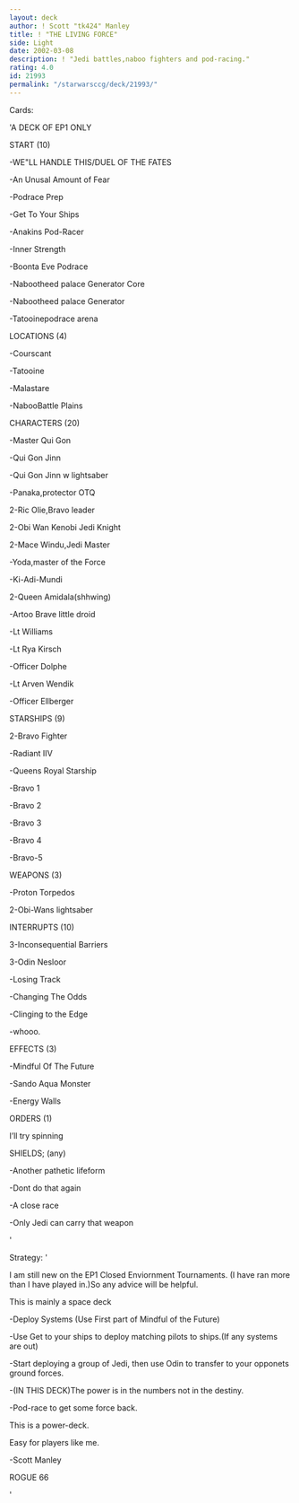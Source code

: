 ```yaml
---
layout: deck
author: ! Scott "tk424" Manley
title: ! "THE LIVING FORCE"
side: Light
date: 2002-03-08
description: ! "Jedi battles,naboo fighters and pod-racing."
rating: 4.0
id: 21993
permalink: "/starwarsccg/deck/21993/"
---
```

Cards: 

'A DECK OF EP1 ONLY



START (10)

-WE"LL HANDLE THIS/DUEL OF THE FATES

-An Unusal Amount of Fear

-Podrace Prep

-Get To Your Ships

-Anakins Pod-Racer

-Inner Strength

-Boonta Eve Podrace

-Nabootheed palace Generator Core

-Nabootheed palace Generator

-Tatooinepodrace arena


LOCATIONS (4)

-Courscant

-Tatooine

-Malastare

-NabooBattle Plains


CHARACTERS (20)

-Master Qui Gon

-Qui Gon Jinn

-Qui Gon Jinn w lightsaber

-Panaka,protector OTQ

2-Ric Olie,Bravo leader

2-Obi Wan Kenobi Jedi Knight

2-Mace Windu,Jedi Master

-Yoda,master of the Force

-Ki-Adi-Mundi

2-Queen Amidala(shhwing)

-Artoo Brave little droid

-Lt Williams

-Lt Rya Kirsch

-Officer Dolphe

-Lt Arven Wendik

-Officer Ellberger


STARSHIPS (9)

2-Bravo Fighter

-Radiant IIV

-Queens Royal Starship

-Bravo 1

-Bravo 2

-Bravo 3

-Bravo 4

-Bravo-5


WEAPONS (3)

-Proton Torpedos

2-Obi-Wans lightsaber


INTERRUPTS (10)

3-Inconsequential Barriers

3-Odin Nesloor

-Losing Track

-Changing The Odds

-Clinging to the Edge

-whooo.


EFFECTS (3)

-Mindful Of The Future

-Sando Aqua Monster

-Energy Walls


ORDERS (1)

I’ll try spinning


SHIELDS; (any)

-Another pathetic lifeform

-Dont do that again

-A close race

-Only Jedi can carry that weapon




'

Strategy: '

I am still new on the EP1 Closed Enviornment Tournaments. (I have ran more than I have played in.)So any advice will be helpful.


This is mainly a space deck

-Deploy Systems (Use First part of Mindful of the Future)

-Use Get to your ships to deploy matching pilots to ships.(If any systems are out)

-Start deploying a group of Jedi,  then use Odin to transfer to your opponets ground forces.

-(IN THIS DECK)The power is in the numbers not in the destiny.

-Pod-race to get some force back.

 This is a power-deck.

Easy for players like me.


-Scott Manley

ROGUE 66

'
